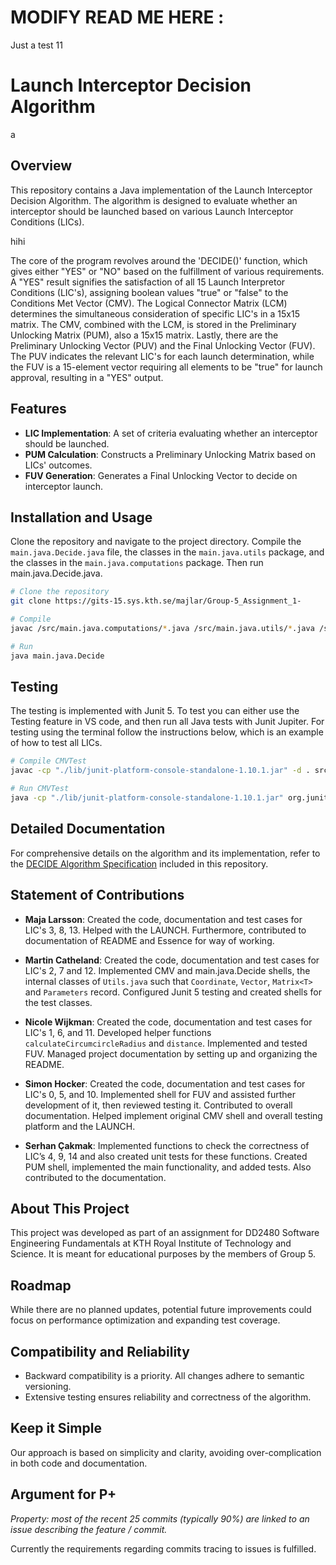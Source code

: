 # MODIFY READ ME HERE :
Just a test 11

# Launch Interceptor Decision Algorithm
a
## Overview
This repository contains a Java implementation of the Launch Interceptor Decision Algorithm. The algorithm is designed to evaluate whether an interceptor should be launched based on various Launch Interceptor Conditions (LICs).

hihi

The core of the program revolves around the 'DECIDE()' function, which gives either "YES" or "NO" based on the fulfillment of various requirements. A "YES" result signifies the satisfaction of all 15 Launch Interpretor Conditions (LIC's), assigning boolean values "true" or "false" to the Conditions Met Vector (CMV). The Logical Connector Matrix (LCM) determines the simultaneous consideration of specific LIC's in a 15x15 matrix. The CMV, combined with the LCM, is stored in the Preliminary Unlocking Matrix (PUM), also a 15x15 matrix. Lastly, there are the Preliminary Unlocking Vector (PUV) and the Final Unlocking Vector (FUV). The PUV indicates the relevant LIC's for each launch determination, while the FUV is a 15-element vector requiring all elements to be "true" for launch approval, resulting in a "YES" output.

## Features
- **LIC Implementation**: A set of criteria evaluating whether an interceptor should be launched.
- **PUM Calculation**: Constructs a Preliminary Unlocking Matrix based on LICs' outcomes.
- **FUV Generation**: Generates a Final Unlocking Vector to decide on interceptor launch.

## Installation and Usage
Clone the repository and navigate to the project directory. Compile the `main.java.Decide.java` file, the classes in the `main.java.utils` package, and the classes in the `main.java.computations` package. Then run main.java.Decide.java.

```bash
# Clone the repository
git clone https://gits-15.sys.kth.se/majlar/Group-5_Assignment_1-

# Compile
javac /src/main.java.computations/*.java /src/main.java.utils/*.java /src/main.java.Decide.java

# Run
java main.java.Decide

```

## Testing 
The testing is implemented with Junit 5. To test you can either use the Testing feature in VS code, and then run all Java tests with Junit Jupiter. For testing using the terminal follow the instructions below, which is an example of how to test all LICs.

```bash
# Compile CMVTest 
javac -cp "./lib/junit-platform-console-standalone-1.10.1.jar" -d . src/main.java.utils/*.java src/main.java.computations/*.java src/main.java.Decide.java   

# Run CMVTest
java -cp "./lib/junit-platform-console-standalone-1.10.1.jar" org.junit.platform.console.ConsoleLauncher --class-path . --select-class tests.java.computations.CMVTest 
```

## Detailed Documentation
For comprehensive details on the algorithm and its implementation, refer to the [DECIDE Algorithm Specification](docs/decide.pdf) included in this repository.

## Statement of Contributions

- **Maja Larsson**: Created the code, documentation and test cases for LIC's 3, 8, 13. Helped with the LAUNCH. Furthermore, contributed to documentation of README and Essence for way of working. 

- **Martin Catheland**: Created the code, documentation and test cases for LIC's 2, 7 and 12. Implemented CMV and  main.java.Decide  shells, the internal classes of  `Utils.java` such that `Coordinate`, `Vector`, `Matrix<T>`  and `Parameters` record. Configured Junit 5 testing and created shells for the test classes. 

- **Nicole Wijkman**: Created the code, documentation and test cases for LIC's 1, 6, and 11. Developed helper functions `calculateCircumcircleRadius` and `distance`. Implemented and tested FUV. Managed project documentation by setting up and organizing the README.

- **Simon Hocker**: Created the code, documentation and test cases for LIC's 0, 5, and 10. Implemented shell for FUV and assisted further development of it, then reviewed testing it. Contributed to overall documentation. Helped implement original CMV shell and overall testing platform and the LAUNCH. 

- **Serhan Çakmak**: Implemented functions to check the correctness of  LIC’s 4, 9, 14 and also created unit tests for these functions. Created PUM shell, implemented the main functionality, and added tests. Also contributed to the documentation.

## About This Project
This project was developed as part of an assignment for DD2480 Software Engineering Fundamentals at KTH Royal Institute of Technology and Science. It is meant for educational purposes by the members of Group 5.

## Roadmap
While there are no planned updates, potential future improvements could focus on performance optimization and expanding test coverage.

## Compatibility and Reliability
- Backward compatibility is a priority. All changes adhere to semantic versioning.
- Extensive testing ensures reliability and correctness of the algorithm.

## Keep it Simple
Our approach is based on simplicity and clarity, avoiding over-complication in both code and documentation.

## Argument for P+
*Property: most of the recent 25 commits (typically 90%) are linked to an issue describing the feature / commit.*

Currently the requirements regarding commits tracing to issues is fulfilled.
